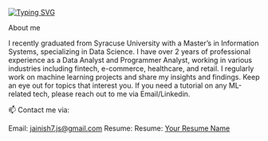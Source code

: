 
[![Typing SVG](https://readme-typing-svg.demolab.com/?lines=Hi%F0%9F%91%8B%2C+I'm+Jainish+Savaliya;Welcome+to+my+GitHub+profile;Machine+learning;Data+Science;Business+Analytics&width=500)](https://git.io/typing-svg)

About me

I recently graduated from Syracuse University with a Master’s in Information Systems, specializing in Data Science. I have over 2 years of professional experience as a Data Analyst and Programmer Analyst, working in various industries including fintech, e-commerce, healthcare, and retail. I regularly work on machine learning projects and share my insights and findings. Keep an eye out for topics that interest you. If you need a tutorial on any ML-related tech, please reach out to me via Email/Linkedin.

📫 Contact me via:

Email: jainish7.js@gmail.com
Resume: Resume: [Your Resume Name](link-to-your-resume-file)



